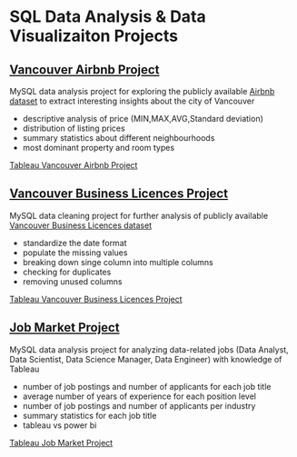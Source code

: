 # SQL Data Analysis & Data Visualizaiton Projects

## [Vancouver Airbnb Project](https://github.com/PapazF/PortfolioProjects/blob/main/Vancouver%20Airbnb%20Data%20Analysis.sql)

MySQL data analysis project for exploring the publicly available [Airbnb dataset](http://insideairbnb.com/) to extract interesting insights about the city of Vancouver

- descriptive analysis of price (MIN,MAX,AVG,Standard deviation)
- distribution of listing prices 
- summary statistics about different neighbourhoods
- most dominant property and room types

[Tableau Vancouver Airbnb Project](https://public.tableau.com/app/profile/filip.papaz/viz/VancouverAirbnbDataAnalysis/Dashboard3) 

## [Vancouver Business Licences Project](https://github.com/PapazF/PortfolioProjects/blob/main/Data%20Cleaning%20Project%20-%20Vancouver%20Business%20Licences.sql)

MySQL data cleaning project for further analysis of publicly available [Vancouver Business Licences dataset](https://opendata.vancouver.ca/explore/?refine.theme=Business+and+economy&disjunctive.features&disjunctive.theme&disjunctive.keyword&disjunctive.data-owner&disjunctive.data-team&sort=modified)

- standardize the date format
- populate the missing values
- breaking down singe column into multiple columns
- checking for duplicates
- removing unused columns

[Tableau Vancouver Business Licences Project](https://public.tableau.com/app/profile/filip.papaz/viz/BusinessLicencesAnalysis-CityofVancovuer/FinalProject)

## [Job Market Project](https://github.com/PapazF/PortfolioProjects/blob/main/Job%20Market%20Analysis%20in%20field%20of%20Data%20with%20Tableau%20skills.sql)

MySQL data analysis project for analyzing data-related jobs (Data Analyst, Data Scientist, Data Science Manager, Data Engineer) with knowledge of Tableau

-  number of job postings and number of applicants for each job title
-  average number of years of experience for each position level
-  number of job postings and number of applicants per industry
-  summary statistics for each job title
-  tableau vs power bi 

[Tableau Job Market Project](https://public.tableau.com/app/profile/filip.papaz/viz/TableauFocusedJobsAnalysis/JobAnalytics)
